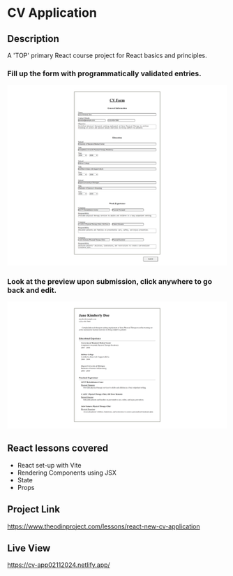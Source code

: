 # CV Application

## Description
A 'TOP' primary React course project for React basics and principles.

### Fill up the form with programmatically validated entries.
![alt text](screenshots/cv_editor.png)

### Look at the preview upon submission, click anywhere to go back and edit.
![alt text](screenshots/cv_preview.png)

## React lessons covered
- React set-up with Vite
- Rendering Components using JSX
- State
- Props

## Project Link
https://www.theodinproject.com/lessons/react-new-cv-application

## Live View
https://cv-app02112024.netlify.app/
